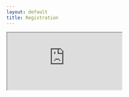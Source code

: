 ```yaml
---
layout: default
title: Registration
---
```

<div class="embed-responsive embed-responsive-1by1">
  <iframe class="embed-responsive-item" src="https://lfitaskforce.github.io/meeting-registration-form/index.html" allowfullscreen></iframe>
</div>
